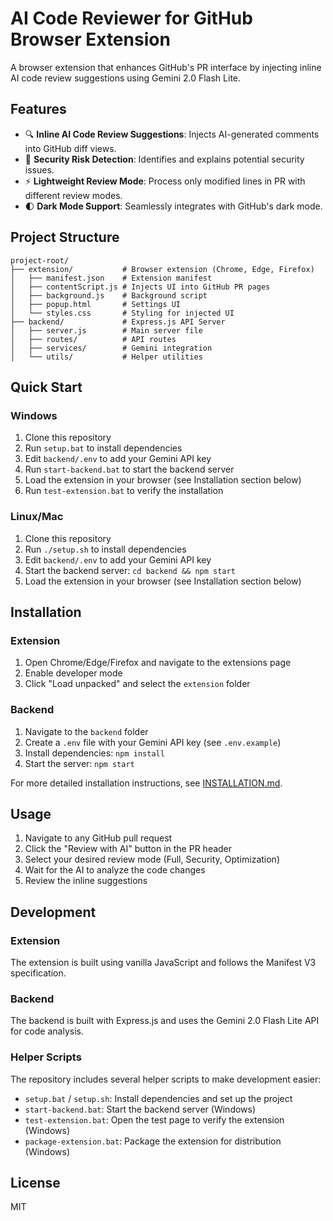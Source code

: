 # AI Code Reviewer for GitHub Browser Extension

A browser extension that enhances GitHub's PR interface by injecting inline AI code review suggestions using Gemini 2.0 Flash Lite.

## Features

-   🔍 **Inline AI Code Review Suggestions**: Injects AI-generated comments into GitHub diff views.
-   🔐 **Security Risk Detection**: Identifies and explains potential security issues.
-   ⚡ **Lightweight Review Mode**: Process only modified lines in PR with different review modes.
-   🌓 **Dark Mode Support**: Seamlessly integrates with GitHub's dark mode.

## Project Structure

```
project-root/
├── extension/           # Browser extension (Chrome, Edge, Firefox)
│   ├── manifest.json    # Extension manifest
│   ├── contentScript.js # Injects UI into GitHub PR pages
│   ├── background.js    # Background script
│   ├── popup.html       # Settings UI
│   └── styles.css       # Styling for injected UI
├── backend/             # Express.js API Server
│   ├── server.js        # Main server file
│   ├── routes/          # API routes
│   ├── services/        # Gemini integration
│   └── utils/           # Helper utilities
```

## Quick Start

### Windows

1. Clone this repository
2. Run `setup.bat` to install dependencies
3. Edit `backend/.env` to add your Gemini API key
4. Run `start-backend.bat` to start the backend server
5. Load the extension in your browser (see Installation section below)
6. Run `test-extension.bat` to verify the installation

### Linux/Mac

1. Clone this repository
2. Run `./setup.sh` to install dependencies
3. Edit `backend/.env` to add your Gemini API key
4. Start the backend server: `cd backend && npm start`
5. Load the extension in your browser (see Installation section below)

## Installation

### Extension

1. Open Chrome/Edge/Firefox and navigate to the extensions page
2. Enable developer mode
3. Click "Load unpacked" and select the `extension` folder

### Backend

1. Navigate to the `backend` folder
2. Create a `.env` file with your Gemini API key (see `.env.example`)
3. Install dependencies: `npm install`
4. Start the server: `npm start`

For more detailed installation instructions, see [INSTALLATION.md](INSTALLATION.md).

## Usage

1. Navigate to any GitHub pull request
2. Click the "Review with AI" button in the PR header
3. Select your desired review mode (Full, Security, Optimization)
4. Wait for the AI to analyze the code changes
5. Review the inline suggestions

## Development

### Extension

The extension is built using vanilla JavaScript and follows the Manifest V3 specification.

### Backend

The backend is built with Express.js and uses the Gemini 2.0 Flash Lite API for code analysis.

### Helper Scripts

The repository includes several helper scripts to make development easier:

-   `setup.bat` / `setup.sh`: Install dependencies and set up the project
-   `start-backend.bat`: Start the backend server (Windows)
-   `test-extension.bat`: Open the test page to verify the extension (Windows)
-   `package-extension.bat`: Package the extension for distribution (Windows)

## License

MIT
